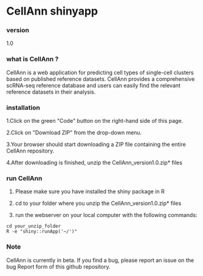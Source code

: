 # CellAnn shinyapp

### version 
1.0

### what is CellAnn ?

CellAnn is a web application for predicting cell types of single-cell clusters based on published reference datasets. CellAnn provides a comprehensive scRNA-seq reference database and users can easily find the relevant reference datasets in their analysis.

### installation 

1.Click on the green "Code" button on the right-hand side of this page. 

2.Click on "Download ZIP" from the drop-down menu. 

3.Your browser should start downloading a ZIP file containing the entire CellAnn repository. 

4.After downloading is finished, unzip the CellAnn_version1.0.zip* files 


### run CellAnn 

1. Please make sure you have installed the shiny package in R

2. cd to your folder where you unzip the CellAnn_version1.0.zip* files 

3. run the webserver on your local computer with the following commands:

```shell
cd your_unzip_folder
R -e "shiny::runApp('~/')"
```

### Note 
CellAnn is currently in beta. If you find a bug, please report an issue on the bug Report form of this github repository.
